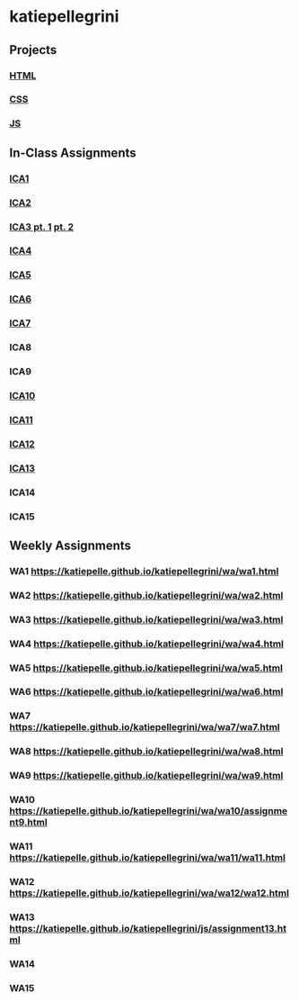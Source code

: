 # katiepellegrini


## Projects

### [HTML](https://katiepelle.github.io/katiepellegrini/html-midterm.html)
    
### [CSS](https://katiepelle.github.io/katiepellegrini/css/midterm.html)
    
### [JS](https://katiepelle.github.io/katiepellegrini/js/assignment13.html)
    
## In-Class Assignments
        
### [ICA1](https://katiepelle.github.io/katiepellegrini/ica/ica1.html)
        
### [ICA2](https://katiepelle.github.io/katiepellegrini/ica/ica2.html)
        
### [ICA3 pt. 1](https://katiepelle.github.io/katiepellegrini/ica/ica3a.html) [pt. 2](https://katiepelle.github.io/katiepellegrini/ica/ica3b.html)
    
### [ICA4](https://katiepelle.github.io/katiepellegrini/ica/ica4.html)
        
### [ICA5](https://katiepelle.github.io/katiepellegrini/ica/ica5.html)
            
### [ICA6](https://katiepelle.github.io/katiepellegrini/ica/ica6/ica6-part1.html)
        
### [ICA7](https://katiepelle.github.io/katiepellegrini/ica/ica7.html)
        
### ICA8 
    
### ICA9
        
### [ICA10](https://katiepelle.github.io/katiepellegrini/ica/ica10.html)
            
### [ICA11](https://katiepelle.github.io/katiepellegrini/ica/ica11/ica11.html)
        
### [ICA12](https://katiepelle.github.io/katiepellegrini/ica/ica12/ica12.html)
        
### [ICA13](https://katiepelle.github.io/katiepellegrini/ica/wa13/wa13.html)
    
### ICA14
        
### ICA15
    
## Weekly Assignments

### WA1 https://katiepelle.github.io/katiepellegrini/wa/wa1.html
    
### WA2 https://katiepelle.github.io/katiepellegrini/wa/wa2.html
    
### WA3 https://katiepelle.github.io/katiepellegrini/wa/wa3.html
    
### WA4 https://katiepelle.github.io/katiepellegrini/wa/wa4.html
    
### WA5 https://katiepelle.github.io/katiepellegrini/wa/wa5.html
    
### WA6 https://katiepelle.github.io/katiepellegrini/wa/wa6.html
    
### WA7 https://katiepelle.github.io/katiepellegrini/wa/wa7/wa7.html
    
### WA8 https://katiepelle.github.io/katiepellegrini/wa/wa8.html
    
### WA9 https://katiepelle.github.io/katiepellegrini/wa/wa9.html
    
### WA10 https://katiepelle.github.io/katiepellegrini/wa/wa10/assignment9.html
    
### WA11 https://katiepelle.github.io/katiepellegrini/wa/wa11/wa11.html
    
### WA12 https://katiepelle.github.io/katiepellegrini/wa/wa12/wa12.html
    
### WA13 https://katiepelle.github.io/katiepellegrini/js/assignment13.html
    
### WA14
    
### WA15
